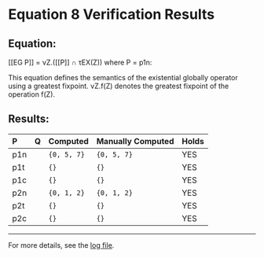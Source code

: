 # Equation 8 Verification Results

## Equation:
 [[EG P]] = νZ.([[P]] ∩ τEX(Z)) where P = p1n:

   This equation defines the semantics of the existential globally operator using a greatest fixpoint.    νZ.f(Z) denotes the greatest fixpoint of the operation f(Z). 

## Results:

| P | Q | Computed | Manually Computed | Holds |
|:---|:---|:---------|:-----------------|:------|
| p1n |  | `{0, 5, 7}` | `{0, 5, 7}` | YES |
| p1t |  | `{}` | `{}` | YES |
| p1c |  | `{}` | `{}` | YES |
| p2n |  | `{0, 1, 2}` | `{0, 1, 2}` | YES |
| p2t |  | `{}` | `{}` | YES |
| p2c |  | `{}` | `{}` | YES |

---

For more details, see the [log file](../log/Equation8.log).
